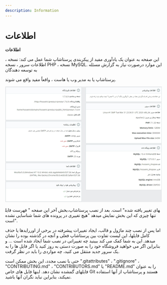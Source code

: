 ```yaml
---
description: Information
---
```


# اطلاعات

**اطلاعات**

این صفحه به عنوان یک یادآوری مفید از پیکربندی پرستاشاپ شما عمل می کند: نسخه ، اطلاعات سرور ، نسخه PHP ، نسخه MySQL. این موارد درصورت نیاز به گزارش مسئله به توسعه دهندگان

پرستاشاپ یا به مدیر وب یا هاست ، واقعاً مفید واقع می شوند.

![](<../../../.gitbook/assets/image (63).png>)

بخش آخر این صفحه " فهرست فایل‎های تغییر یافته شده" است. بعد از نصب پرستاشاپ، تنها چیزی که این بخش نمایش میدهد "هیچ تغییری در پرونده های شما شناسایی نشده است".

اما پس از نصب چند ماژول و قالب، ایجاد تغییرات پیشرفته در برخی از اوررایدها یا حذف کامل فایلها، این لیست تفاوت بین پرستاشاپ فعلی و آنچه در گذشته بوده را نشان میدهد. این به شما کمک می کند ببینید چه تغییراتی در نصب شما ایجاد شده است ... و بنابراین اگر می خواهید فروشگاه خود را به صورت دستی به روز کنید یا اگر فایل ها را به یک سرور جدید منتقل می کنید، چه مواردی را باید در نظر گرفت.

حتی با نصب مجدد، این بخش ممکن است ".gitattributes" ، ".gitignore" ، "CONTRIBUTING.md" ، "CONTRIBUTORS.md" یا "README.md" را به عنوان فایلهای گمشده نشان دهد. اینها فایل های خاص Git هستند و پرستاشاپ از آنها استفاده نمیکند، بنابراین نباید نگران آنها باشید.
